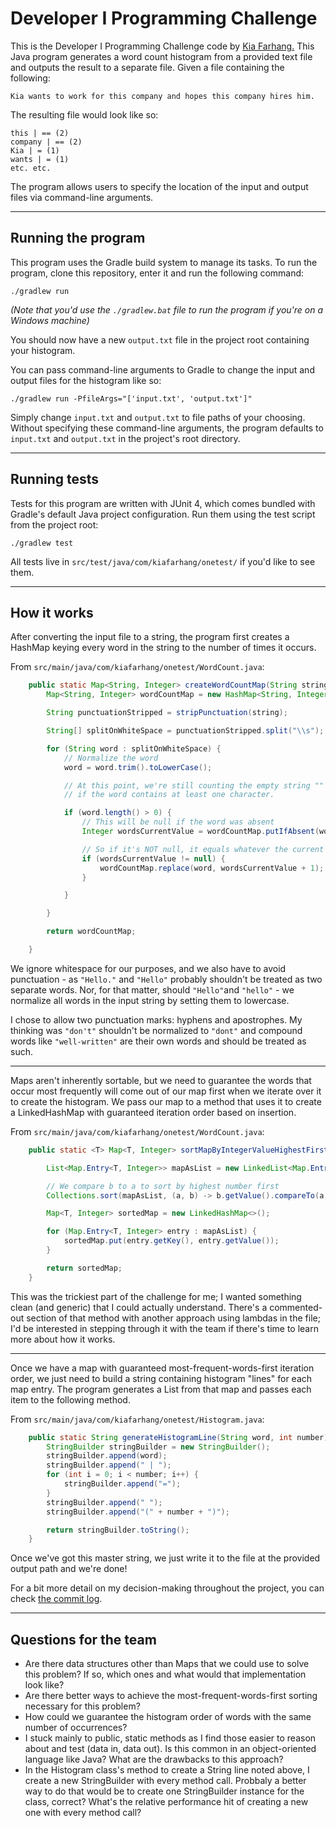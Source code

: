# Developer I Programming Challenge #

This is the Developer I Programming Challenge code by [Kia Farhang.](https://github.com/KiaFarhang/ts-portfolio/blob/master/kia-farhang-resume.pdf) This Java program generates a word count histogram from a provided text file and outputs the result to a separate file. Given a file containing the following:

```
Kia wants to work for this company and hopes this company hires him.
```

The resulting file would look like so:

```
this | == (2)
company | == (2)
Kia | = (1)
wants | = (1)
etc. etc.
```

The program allows users to specify the location of the input and output files via command-line arguments.

<hr>

## Running the program ##

This program uses the Gradle build system to manage its tasks. To run the program, clone this repository, enter it and run the following command:

`./gradlew run`

_(Note that you'd use the `./gradlew.bat` file to run the program if you're on a Windows machine)_

You should now have a new `output.txt` file in the project root containing your histogram.

You can pass command-line arguments to Gradle to change the input and output files for the histogram like so:

`./gradlew run -PfileArgs="['input.txt', 'output.txt']"`

Simply change `input.txt` and `output.txt` to file paths of your choosing. Without specifying these command-line
arguments, the program defaults to `input.txt` and `output.txt` in the project's root directory.

<hr>

## Running tests ##

Tests for this program are written with JUnit 4, which comes bundled with Gradle's default Java project configuration. Run them using the test script from the project root:

`./gradlew test`

All tests live in `src/test/java/com/kiafarhang/onetest/` if you'd like to see them.

<hr>

## How it works ##

After converting the input file to a string, the program first creates a HashMap keying every word in the string to the number of times it occurs.

From `src/main/java/com/kiafarhang/onetest/WordCount.java`:

```java
    public static Map<String, Integer> createWordCountMap(String string) {
        Map<String, Integer> wordCountMap = new HashMap<String, Integer>();

        String punctuationStripped = stripPunctuation(string);

        String[] splitOnWhiteSpace = punctuationStripped.split("\\s");

        for (String word : splitOnWhiteSpace) {
            // Normalize the word
            word = word.trim().toLowerCase();

            // At this point, we're still counting the empty string "" as a word. So we only move further
            // if the word contains at least one character.

            if (word.length() > 0) {
                // This will be null if the word was absent
                Integer wordsCurrentValue = wordCountMap.putIfAbsent(word, 1);

                // So if it's NOT null, it equals whatever the current count for the given word is, and we should update it.
                if (wordsCurrentValue != null) {
                    wordCountMap.replace(word, wordsCurrentValue + 1);
                }

            }

        }

        return wordCountMap;

    }
```

We ignore whitespace for our purposes, and we also have to avoid punctuation - as `"Hello."` and `"Hello"` probably shouldn't be treated as two separate words. Nor, for that matter, should `"Hello"`and `"hello"` - we normalize all words in the input string by setting them to lowercase.

I chose to allow two punctuation marks: hyphens and apostrophes. My thinking was `"don't"` shouldn't be normalized to `"dont"` and compound words like `"well-written"` are their own words and should be treated as such.

<hr>

Maps aren't inherently sortable, but we need to guarantee the words that occur most frequently will come out of our map first when we iterate over it to create the histogram. We pass our map to a method that uses it to create a LinkedHashMap with guaranteed iteration order based on insertion.

From `src/main/java/com/kiafarhang/onetest/WordCount.java`:

```java
    public static <T> Map<T, Integer> sortMapByIntegerValueHighestFirst(Map<T, Integer> map) {

        List<Map.Entry<T, Integer>> mapAsList = new LinkedList<Map.Entry<T, Integer>>(map.entrySet());

        // We compare b to a to sort by highest number first
        Collections.sort(mapAsList, (a, b) -> b.getValue().compareTo(a.getValue()));

        Map<T, Integer> sortedMap = new LinkedHashMap<>();

        for (Map.Entry<T, Integer> entry : mapAsList) {
            sortedMap.put(entry.getKey(), entry.getValue());
        }

        return sortedMap;
    }
```

This was the trickiest part of the challenge for me; I wanted something clean (and generic) that I could actually understand. There's a commented-out section of that method with another approach using lambdas in the file; I'd be interested in stepping through it with the team if there's time to learn more about how it works.

<hr>

Once we have a map with guaranteed most-frequent-words-first iteration order, we just need to build a string containing histogram "lines" for each map entry. The program generates a List from that map and passes each item to the following method.

From `src/main/java/com/kiafarhang/onetest/Histogram.java`:

```java
    public static String generateHistogramLine(String word, int number) {
        StringBuilder stringBuilder = new StringBuilder();
        stringBuilder.append(word);
        stringBuilder.append(" | ");
        for (int i = 0; i < number; i++) {
            stringBuilder.append("=");
        }
        stringBuilder.append(" ");
        stringBuilder.append("(" + number + ")");

        return stringBuilder.toString();
    }
```

Once we've got this master string, we just write it to the file at the provided output path and we're done!

For a bit more detail on my decision-making throughout the project, you can check [the commit log](https://github.com/KiaFarhang/test-one/commits/master).

<hr>

## Questions for the team ##

- Are there data structures other than Maps that we could use to solve this problem? If so, which ones and what would that implementation look like?
- Are there better ways to achieve the most-frequent-words-first sorting necessary for this problem?
- How could we guarantee the histogram order of words with the same number of occurrences?
- I stuck mainly to public, static methods as I find those easier to reason about and test (data in, data out). Is this common in an object-oriented language like Java? What are the drawbacks to this approach?
- In the Histogram class's method to create a String line noted above, I create a new StringBuilder with every method call. Probbaly a better way to do that would be to create one StringBuilder instance for the class, correct? What's the relative performance hit of creating a new one with every method call?